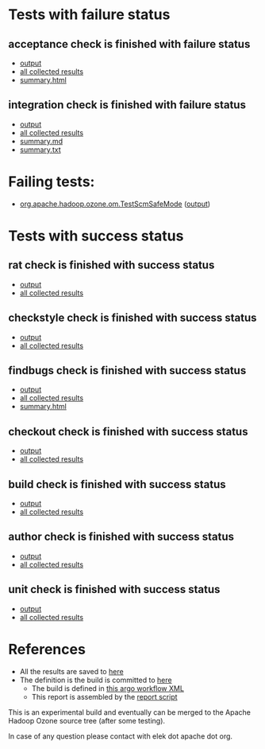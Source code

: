 # Tests with failure status

## acceptance check is finished with failure status

   * [output](https://raw.githubusercontent.com/elek/ozone-ci-03/master/pr/pr-master-64smp/acceptance/output.log)
   * [all collected results](https://github.com/elek/ozone-ci-03/tree/master/pr/pr-master-64smp/acceptance)
   * [summary.html](https://elek.github.io/ozone-ci-03/pr/pr-master-64smp/acceptance/summary.html)


## integration check is finished with failure status

   * [output](https://raw.githubusercontent.com/elek/ozone-ci-03/master/pr/pr-master-64smp/integration/output.log)
   * [all collected results](https://github.com/elek/ozone-ci-03/tree/master/pr/pr-master-64smp/integration)
   * [summary.md](https://github.com/elek/ozone-ci-03/tree/master/pr/pr-master-64smp/integration/summary.md)
   * [summary.txt](https://github.com/elek/ozone-ci-03/tree/master/pr/pr-master-64smp/integration/summary.txt)

# Failing tests: 

 * [org.apache.hadoop.ozone.om.TestScmSafeMode](hadoop-ozone/integration-test/org.apache.hadoop.ozone.om.TestScmSafeMode.txt) ([output](hadoop-ozone/integration-test/org.apache.hadoop.ozone.om.TestScmSafeMode-output.txt))


# Tests with success status

## rat check is finished with success status

   * [output](https://raw.githubusercontent.com/elek/ozone-ci-03/master/pr/pr-master-64smp/rat/output.log)
   * [all collected results](https://github.com/elek/ozone-ci-03/tree/master/pr/pr-master-64smp/rat)


## checkstyle check is finished with success status

   * [output](https://raw.githubusercontent.com/elek/ozone-ci-03/master/pr/pr-master-64smp/checkstyle/output.log)
   * [all collected results](https://github.com/elek/ozone-ci-03/tree/master/pr/pr-master-64smp/checkstyle)


## findbugs check is finished with success status

   * [output](https://raw.githubusercontent.com/elek/ozone-ci-03/master/pr/pr-master-64smp/findbugs/output.log)
   * [all collected results](https://github.com/elek/ozone-ci-03/tree/master/pr/pr-master-64smp/findbugs)
   * [summary.html](https://elek.github.io/ozone-ci-03/pr/pr-master-64smp/findbugs/summary.html)


## checkout check is finished with success status

   * [output](https://raw.githubusercontent.com/elek/ozone-ci-03/master/pr/pr-master-64smp/checkout/output.log)
   * [all collected results](https://github.com/elek/ozone-ci-03/tree/master/pr/pr-master-64smp/checkout)


## build check is finished with success status

   * [output](https://raw.githubusercontent.com/elek/ozone-ci-03/master/pr/pr-master-64smp/build/output.log)
   * [all collected results](https://github.com/elek/ozone-ci-03/tree/master/pr/pr-master-64smp/build)


## author check is finished with success status

   * [output](https://raw.githubusercontent.com/elek/ozone-ci-03/master/pr/pr-master-64smp/author/output.log)
   * [all collected results](https://github.com/elek/ozone-ci-03/tree/master/pr/pr-master-64smp/author)


## unit check is finished with success status

   * [output](https://raw.githubusercontent.com/elek/ozone-ci-03/master/pr/pr-master-64smp/unit/output.log)
   * [all collected results](https://github.com/elek/ozone-ci-03/tree/master/pr/pr-master-64smp/unit)




# References

 * All the results are saved to [here](https://github.com/elek/ozone-ci-03/tree/master/pr/pr-master-64smp/)
 * The definition is the build is committed to [here](https://github.com/elek/argo-ozone)
    * The build is defined in [this argo workflow XML](https://github.com/elek/argo-ozone/blob/master/ozone-build.yaml)
    * This report is assembled by the [report script](https://github.com/elek/argo-ozone/blob/master/scripts/report.sh)

This is an experimental build and eventually can be merged to the Apache Hadoop Ozone source tree (after some testing).

In case of any question please contact with elek dot apache dot org.
